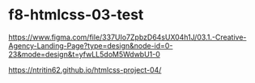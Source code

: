 # f8-htmlcss-03-test

https://www.figma.com/file/337UIo7ZpbzD64sUX04h1J/03.1.-Creative-Agency-Landing-Page?type=design&node-id=0-23&mode=design&t=yfwLL5doM5WdwbU1-0


https://ntritin62.github.io/htmlcss-project-04/

